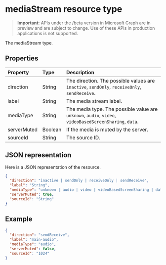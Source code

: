 # mediaStream resource type

> **Important:** APIs under the /beta version in Microsoft Graph are in preview and are subject to change. Use of these APIs in production applications is not supported.

The mediaStream type.

## Properties

| Property    | Type    | Description                                                                                                   |
| :---------- | :------ | :------------------------------------------------------------------------------------------------------------ |
| direction   | String  | The direction. The possible values are `inactive`, `sendOnly`, `receiveOnly`, `sendReceive`.                  |
| label       | String  | The media stream label.                                                                                       |
| mediaType   | String  | The media type. The possible value are `unknown`, `audio`, `video`, `videoBasedScreenSharing`, `data`.        |
| serverMuted | Boolean | If the media is muted by the server.                                                                          |
| sourceId    | String  | The source ID.                                                                                                |

## JSON representation

Here is a JSON representation of the resource.

<!-- {
  "blockType": "resource",
  "optionalProperties": [

  ],
  "@odata.type": "microsoft.graph.mediaStream"
}-->
```json
{
  "direction": "inactive | sendOnly | receiveOnly | sendReceive",
  "label": "String",
  "mediaType": "unknown | audio | video | videoBasedScreenSharing | data",
  "serverMuted": true,
  "sourceId": "String"
}
```

## Example

<!-- {
  "blockType": "example",
  "@odata.type": "microsoft.graph.mediaStream"
}-->
```json
{
  "direction": "sendReceive",
  "label": "main-audio",
  "mediaType": "audio",
  "serverMuted": false,
  "sourceId": "1024"
}
```

<!-- uuid: 8fcb5dbc-d5aa-4681-8e31-b001d5168d79
2015-10-25 14:57:30 UTC -->
<!-- {
  "type": "#page.annotation",
  "description": "mediaStream resource",
  "keywords": "",
  "section": "documentation",
  "tocPath": ""
}-->

